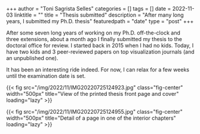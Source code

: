 +++
author = "Toni Sagrista Selles"
categories = []
tags = []
date = 2022-11-03
linktitle = ""
title = "Thesis submitted"
description = "After many long years, I submitted my Ph.D. thesis"
featuredpath = "date"
type = "post"
+++

After some seven long years of working on my Ph.D. off-the-clock and three extensions, about a month ago I finally submitted my thesis to the doctoral office for review. I started back in 2015 when I had no kids. Today, I have two kids and 3 peer-reviewed papers on top visualization journals (and an unpublished one). 

It has been an interesting ride indeed. For now, I can relax for a few weeks until the examination date is set.

{{< fig src="/img/2022/11/IMG20220725124923.jpg" class="fig-center" width="500px" title="View of the printed thesis front page and cover" loading="lazy" >}}

{{< fig src="/img/2022/11/IMG20220725124955.jpg" class="fig-center" width="500px" title="Detail of a page in one of the interior chapters" loading="lazy" >}}
